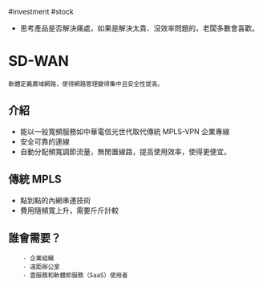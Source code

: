 #investment #stock

- 思考產品是否解決痛處，如果是解決太貴、沒效率問題的，老闆多數會喜歡。
    
# SD-WAN
	軟體定義廣域網路，使得網路管理變得集中且安全性提高。

## 介紹
- 能以一般寬頻服務如中華電信光世代取代傳統 MPLS-VPN 企業專線
- 安全可靠的連線
- 自動分配頻寬調節流量，無閒置線路，提高使用效率，使得更便宜。
## 傳統 MPLS
- 點到點的內網串連技術
- 費用隨頻寬上升，需要斤斤計較

## 誰會需要？
        - 企業組織
        - 遠距辦公室
        - 雲服務和軟體即服務（SaaS）使用者